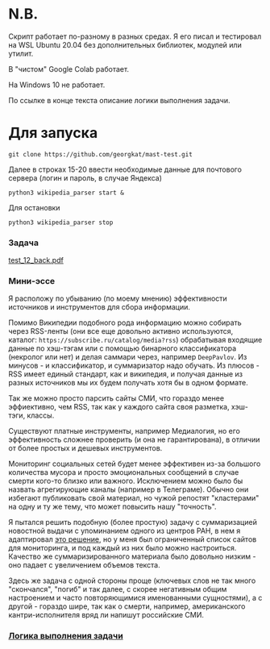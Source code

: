 # N.B.

Скрипт работает по-разному в разных средах.
Я его писал и тестировал на WSL Ubuntu 20.04 без дополнительных библиотек, модулей или утилит.

В "чистом" Google Colab работает.

На Windows 10 не работает.

По ссылке в конце текста описание логики выполнения задачи.

# Для запуска

```git clone https://github.com/georgkat/mast-test.git```

Далее в строках 15-20 ввести необходимые данные для почтового сервера (логин и пароль, в случае Яндекса)

```python3 wikipedia_parser start &```

Для остановки

```python3 wikipedia_parser stop``` 


### Задача

[test_12_back.pdf](./test_12_back.pdf)

### Мини-эссе
Я расположу по убыванию (по моему мнению) эффективности источников и инструментов для сбора информации.

Помимо Википедии подобного рода информацию можно собирать через RSS-ленты (они все еще довольно активно используются, каталог: ```https://subscribe.ru/catalog/media?rss```) обрабатывая входящие данные по хэш-тэгам или с помощью бинарного классификатора (некролог или нет) и делая саммари через, например ```DeepPavlov```.
Из минусов - и классификатор, и суммаризатор надо обучать. Из плюсов - RSS имеет единый стандарт, как и википедия, и получая данные из разных источников мы их будем получать хотя бы в одном формате.

Так же можно просто парсить сайты СМИ, что гораздо менее эффиективно, чем RSS, так как у каждого сайта своя разметка, хэш-тэги, классы.

Существуют платные инструменты, например Медиалогия, но его эффективность сложнее проверить (и она не гарантирована), в отличии от более простых и дешевых инструментов.

Мониторинг социальных сетей будет менее эффективен из-за большого количества мусора и просто эмоциональных сообщений в случае смерти кого-то близко или важного.
Исключением можно было бы назвать агрегирующие каналы (например в Телеграме). Обычно они избегают публиковать свой материал, но чужой репостят "кластерами" на одну и ту же тему, что может повысить нашу "точность".

Я пытался решить подобную (более простую) задачу с суммаризацией новостной выдачи с упоминанием одного из центров РАН, в нем я адаптировал [это решение](https://github.com/Nikis14/Rus_summarizer), но у меня был ограниченный список сайтов для мониторинга, и под каждый из них было можно настроиться.
Качество же суммаризированного материала было довольно низким - оно падает с увеличением объемов текста.

Здесь же задача с одной стороны проще (ключевых слов не так много "скончался", "погиб" и так далее, с скорее негативным общим настроением и часто повторяющимися именованными сущностями), а с другой - гораздо шире, так как о смерти, например, американского кантри-исполнителя вряд ли напишут российские СМИ.

### [Логика выполнения задачи](./readme_later.md)
